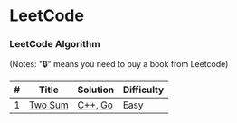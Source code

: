 # LeetCode

### LeetCode Algorithm

(Notes: "🔒" means you need to buy a book from Leetcode)

| #   | Title                                             | Solution                                                                              | Difficulty |
| --- | ------------------------------------------------- | ------------------------------------------------------------------------------------- | ---------- |
| 1   | [Two Sum](https://leetcode.com/problems/two-sum/) | [C++](./algorithms/cpp/twoSum/twoSum.cpp), [Go](./algorithms/golang/twoSum/twoSum.go) | Easy       |
